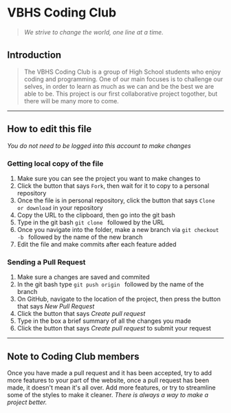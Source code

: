 # VBHS Coding Club

> ###### We strive to change the world, one line at a time.

## Introduction
> The VBHS Coding Club is a group of High School students who enjoy coding and programming. One of our main 
> focuses is to challenge our selves, in order to learn as much as we can and be the best we are able to be.
> This project is our first collaborative project togother, but there will be many more to come.

---

## How to edit this file
  *You do not need to be logged into this account to make changes*
  ### Getting local copy of the file
  1. Make sure you can see the project you want to make changes to
  2. Click the button that says `Fork`, then wait for it to copy to a personal repository
  3. Once the file is in personal repository, click the button that says `Clone or download` in your repository
  4. Copy the URL to the clipboard, then go into the git bash
  5. Type in the git bash `git clone ` followed by the URL
  6. Once you navigate into the folder, make a new branch via `git checkout -b ` followed by the name of the new branch
  7. Edit the file and make commits after each feature added

  ### Sending a Pull Request
  1. Make sure a changes are saved and commited
  2. In the git bash type `git push origin ` followed by the name of the branch
  3. On GitHub, navigate to the location of the project, then press the button that says *New Pull Request*
  4. Click the button that says *Create pull request*
  4. Type in the box a brief summary of all the changes you made
  6. Click the button that says *Create pull request* to submit your request

---

## Note to Coding Club members
  Once you have made a pull request and it has been accepted, try to add more features to your part of the website,
  once a pull request has been made, it doesn't mean it's all over. Add more features, or try to streamline some of 
  the styles to make it cleaner. *There is always a way to make a project better.*
